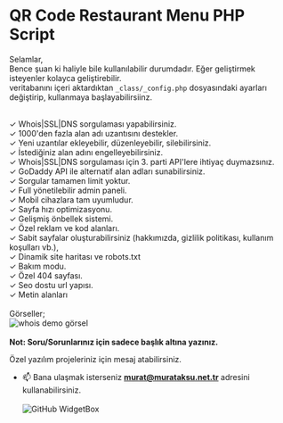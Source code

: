 # QR Code Restaurant Menu PHP Script

Selamlar,<br>
Bence şuan ki haliyle bile kullanılabilir durumdadır. Eğer geliştirmek isteyenler kolayca geliştirebilir.<br>
veritabanını içeri aktardıktan <code>_class/_config.php</code> dosyasındaki ayarları değiştirip, kullanmaya başlayabilirsiinz.<br><br>

✓ Whois|SSL|DNS sorgulaması yapabilirsiniz.<br>
✓ 1000'den fazla alan adı uzantısını destekler.<br>
✓ Yeni uzantılar ekleyebilir, düzenleyebilir, silebilirsiniz.<br>
✓ İstediğiniz alan adını engelleyebilirsiniz.<br>
✓ Whois|SSL|DNS sorgulaması için 3. parti API'lere ihtiyaç duymazsınız.<br>
✓ GoDaddy API ile alternatif alan adları sunabilirsiniz.<br>
✓ Sorgular tamamen limit yoktur.<br>
✓ Full yönetilebilir admin paneli.<br>
✓ Mobil cihazlara tam uyumludur.<br>
✓ Sayfa hızı optimizasyonu.<br>
✓ Gelişmiş önbellek sistemi.<br>
✓ Özel reklam ve kod alanları.<br>
✓ Sabit sayfalar oluşturabilirsiniz (hakkımızda, gizlilik politikası, kullanım koşulları vb.),<br>
✓ Dinamik site haritası ve robots.txt<br>
✓ Bakım modu.<br>
✓ Özel 404 sayfası.<br>
✓ Seo dostu url yapısı.<br>
✓ Metin alanları<br><br>
Görseller;<br>
![whois demo görsel](https://cdn.r10.net/editor/158438/3944175778.jpeg)<br><br>
<b>Not: Soru/Sorunlarınız için sadece başlık altına yazınız.</b><br>

Özel yazılım projeleriniz için mesaj atabilirsiniz.<br>
- 📫 Bana ulaşmak isterseniz **murat@murataksu.net.tr** adresini kullanabilirsiniz. <br><br>
![GitHub WidgetBox](https://github-widgetbox.vercel.app/api/profile?username=aksumurat&data=followers,repositories,stars,commits&theme=nautilus)
